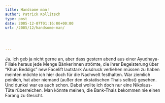 ```yaml
---
title: Handsome man!
author: Patrick Kollitsch
type: post
date: 2005-12-07T01:16:00+00:00
url: /2005/12/handsome-man/




---
```

Ja. Ich geb ja nicht gerne an, aber dass gestern abend aus einer Ayudhaya-Filiale heraus jede Menge B&auml;nkerinnen str&ouml;mte, die ihrer Begeisterung &uuml;ber &#8220;Khun Beddigs&#8221; new Facelift lautstark Ausdruck verliehen m&uuml;ssen zu haben meinten m&ouml;chte ich hier doch f&uuml;r die Nachwelt festhalten. War ziemlich peinlich, hat aber niemand (au&szlig;er den ekstatischen Thais selbst) gesehen. Und dunkel war es auch schon. Dabei wollte ich doch nur eine Nikolaus-T&uuml;te r&uuml;berreichen. Man k&ouml;nnte meinen, die Bank-Thais bekommen nie einen Farang zu Gesicht.